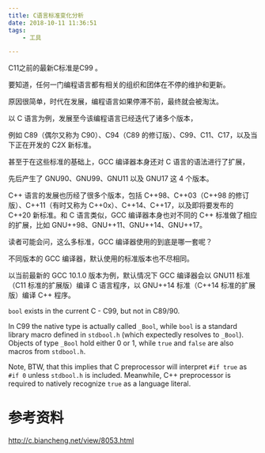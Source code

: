 ```yaml
---
title: C语言标准变化分析
date: 2018-10-11 11:36:51
tags:
	- 工具

---
```




C11之前的最新C标准是C99 。



要知道，任何一门编程语言都有相关的组织和团体在不停的维护和更新。

原因很简单，时代在发展，编程语言如果停滞不前，最终就会被淘汰。



以 C 语言为例，发展至今该编程语言已经迭代了诸多个版本，

例如 C89（偶尔又称为 C90）、C94（C89 的修订版）、C99、C11、C17，以及当下正在开发的 C2X 新标准。

甚至于在这些标准的基础上，GCC 编译器本身还对 C 语言的语法进行了扩展，

先后产生了 GNU90、GNU99、GNU11 以及 GNU17 这 4 个版本。



C++ 语言的发展也历经了很多个版本，包括 C++98、C++03（C++98 的修订版）、C++11（有时又称为 C++0x）、C++14、C++17，以及即将要发布的 C++20 新标准。和 C 语言类似，GCC 编译器本身也对不同的 C++ 标准做了相应的扩展，比如 GNU++98、GNU++11、GNU++14、GNU++17。



读者可能会问，这么多标准，GCC 编译器使用的到底是哪一套呢？

不同版本的 GCC 编译器，默认使用的标准版本也不尽相同。

以当前最新的 GCC 10.1.0 版本为例，默认情况下 GCC 编译器会以 GNU11 标准（C11 标准的扩展版）编译 C 语言程序，以 GNU++14 标准（C++14 标准的扩展版）编译 C++ 程序。





`bool` exists in the current C - C99, but not in C89/90.

In C99 the native type is actually called `_Bool`, while `bool` is a standard library macro defined in `stdbool.h` (which expectedly resolves to `_Bool`). Objects of type `_Bool` hold either 0 or 1, while `true` and `false` are also macros from `stdbool.h`.

Note, BTW, that this implies that C preprocessor will interpret `#if true` as `#if 0` unless `stdbool.h` is included. Meanwhile, C++ preprocessor is required to natively recognize `true` as a language literal.



# 参考资料

http://c.biancheng.net/view/8053.html